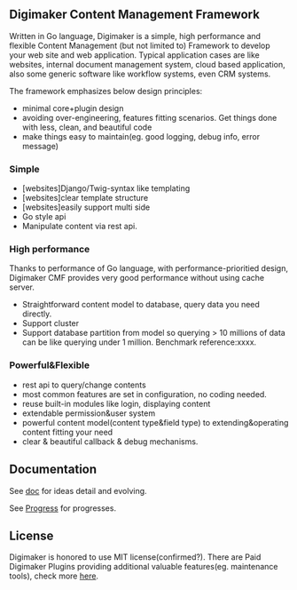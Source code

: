 Digimaker Content Management Framework
----------------
Written in Go language, Digimaker is a simple, high performance and flexible Content Management (but not limited to) Framework to develop your web site and web application. Typical application cases are like websites, internal document management system, cloud based application, also some generic software like workflow systems, even CRM systems.

The framework emphasizes below design principles:
- minimal core+plugin design
- avoiding over-engineering, features fitting scenarios. Get things done with less, clean, and beautiful code
- make things easy to maintain(eg. good logging, debug info, error message)

### Simple
- [websites]Django/Twig-syntax like templating
- [websites]clear template structure
- [websites]easily support multi side
- Go style api
- Manipulate content via rest api.


### High performance
Thanks to performance of Go language, with performance-prioritied design, Digimaker CMF provides very good performance without using cache server.
- Straightforward content model to database, query data you need directly.
- Support cluster
- Support database partition from model so querying > 10 millions of data can be like querying under 1 million.
Benchmark reference:xxxx.

### Powerful&Flexible
- rest api to query/change contents
- most common features are set in configuration, no coding needed.
- reuse built-in modules like login, displaying content
- extendable permission&user system
- powerful content model(content type&field type) to extending&operating content fitting your need
- clear & beautiful callback & debug mechanisms.


Documentation
--------
See [doc](dm/doc) for ideas detail and evolving.

See [Progress](dm/doc/9.Progress.md) for progresses.

License
--------
Digimaker is honored to use MIT license(confirmed?). There are Paid Digimaker Plugins providing additional valuable features(eg. maintenance tools), check more [here](http://www.digimaker.com).
